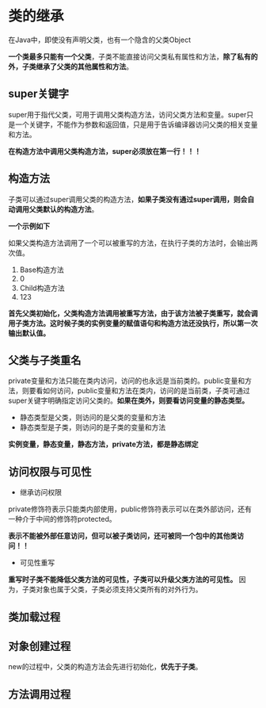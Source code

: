 # 类的继承

在Java中，即使没有声明父类，也有一个隐含的父类Object

**一个类最多只能有一个父类**，子类不能直接访问父类私有属性和方法，**除了私有的外，子类继承了父类的其他属性和方法**。

## super关键字

super用于指代父类，可用于调用父类构造方法，访问父类方法和变量。super只是一个关键字，不能作为参数和返回值，只是用于告诉编译器访问父类的相关变量和方法。

**在构造方法中调用父类构造方法，super必须放在第一行！！！**

## 构造方法

子类可以通过super调用父类的构造方法，**如果子类没有通过super调用，则会自动调用父类默认的构造方法**。

**一个示例如下**

如果父类构造方法调用了一个可以被重写的方法，在执行子类的方法时，会输出两次值。

1. Base构造方法
2. 0
3. Child构造方法
4. 123

**首先父类初始化，父类构造方法调用被重写方法，由于该方法被子类重写，就会调用子类方法。这时候子类的实例变量的赋值语句和构造方法还没执行，所以第一次输出默认值。**

## 父类与子类重名

private变量和方法只能在类内访问，访问的也永远是当前类的。public变量和方法，则要看如何访问，public变量和方法在类内，访问的是当前类，子类可通过super关键字明确指定访问父类的。**如果在类外，则要看访问变量的静态类型。**

- 静态类型是父类，则访问的是父类的变量和方法
- 静态类型是子类，则访问的是子类的变量和方法

**实例变量，静态变量，静态方法，private方法，都是静态绑定**

## 访问权限与可见性

- 继承访问权限

private修饰符表示只能类内部使用，public修饰符表示可以在类外部访问，还有一种介于中间的修饰符protected。

**表示不能被外部任意访问，但可以被子类访问，还可被同一个包中的其他类访问！！**

- 可见性重写

**重写时子类不能降低父类方法的可见性，子类可以升级父类方法的可见性。** 因为，子类对象也属于父类，子类必须支持父类所有的对外行为。

## 类加载过程



## 对象创建过程

new的过程中，父类的构造方法会先进行初始化，**优先于子类**。

## 方法调用过程


